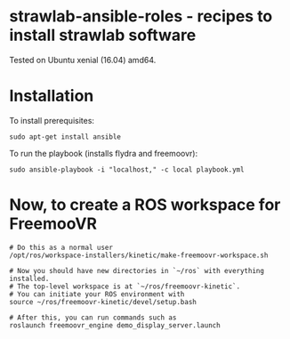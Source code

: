 # strawlab-ansible-roles - recipes to install strawlab software

Tested on Ubuntu xenial (16.04) amd64.

# Installation

To install prerequisites:

    sudo apt-get install ansible

To run the playbook (installs flydra and freemoovr):

    sudo ansible-playbook -i "localhost," -c local playbook.yml

# Now, to create a ROS workspace for FreemooVR

    # Do this as a normal user
    /opt/ros/workspace-installers/kinetic/make-freemoovr-workspace.sh

    # Now you should have new directories in `~/ros` with everything installed.
    # The top-level workspace is at `~/ros/freemoovr-kinetic`.
    # You can initiate your ROS environment with
    source ~/ros/freemoovr-kinetic/devel/setup.bash

    # After this, you can run commands such as
    roslaunch freemoovr_engine demo_display_server.launch
